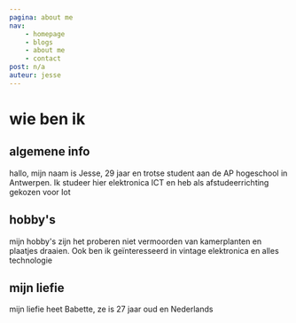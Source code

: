 ```yaml
---
pagina: about me
nav:
    - homepage
    - blogs
    - about me
    - contact
post: n/a
auteur: jesse
---
```


# wie ben ik
## algemene info
hallo, mijn naam is Jesse, 29 jaar en trotse student aan de AP hogeschool in Antwerpen. Ik studeer hier elektronica ICT en heb als afstudeerrichting gekozen voor Iot

## hobby's
mijn hobby's zijn het proberen niet vermoorden van kamerplanten en plaatjes draaien. Ook ben ik geïnteresseerd in vintage elektronica en alles technologie

## mijn liefie
mijn liefie heet Babette, ze is 27 jaar oud en Nederlands